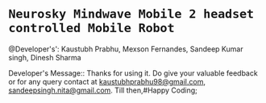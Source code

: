 # `Neurosky Mindwave Mobile 2 headset controlled Mobile Robot`

@Developer's': 
                 Kaustubh Prabhu,
                 Mexson Fernandes,
                Sandeep Kumar singh, 
                Dinesh Sharma

Developer's Message:: Thanks for using it. Do give your valuable feedback or for any query contact at kaustubhprabhu98@gmail.com, sandeepsingh.nita@gmail.com. Till then,#Happy Coding;
